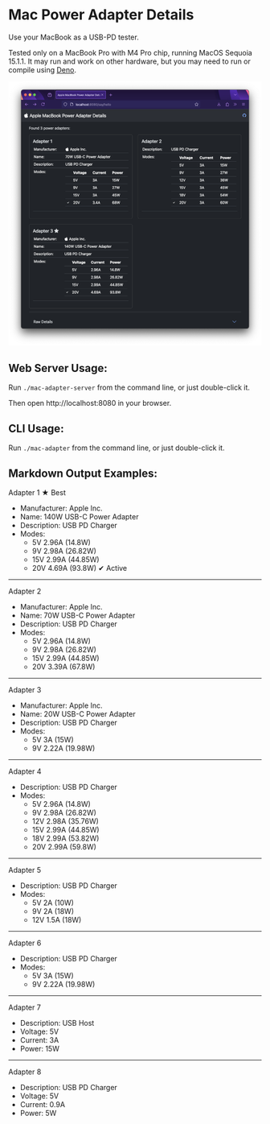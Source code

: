 # Mac Power Adapter Details

Use your MacBook as a USB-PD tester.

Tested only on a MacBook Pro with M4 Pro chip, running MacOS Sequoia 15.1.1. It may run and work on other hardware, but you may need to run or compile using [Deno](https://deno.com).

![Web Page Screensot](web-page.png)

## Web Server Usage:

Run `./mac-adapter-server` from the command line, or just double-click it.

Then open http://localhost:8080 in your browser.

## CLI Usage:

Run `./mac-adapter` from the command line, or just double-click it.

## Markdown Output Examples:

Adapter 1 ★ Best
* Manufacturer: Apple Inc.
* Name: 140W USB-C Power Adapter
* Description: USB PD Charger
* Modes: 
  * 5V 2.96A (14.8W)
  * 9V 2.98A (26.82W)
  * 15V 2.99A (44.85W)
  * 20V 4.69A (93.8W) ✔ Active

---

Adapter 2
* Manufacturer: Apple Inc.
* Name: 70W USB-C Power Adapter 
* Description: USB PD Charger
* Modes:
  * 5V 2.96A (14.8W)
  * 9V 2.98A (26.82W)
  * 15V 2.99A (44.85W)
  * 20V 3.39A (67.8W)

---

Adapter 3
* Manufacturer: Apple Inc.
* Name: 20W USB-C Power Adapter
* Description: USB PD Charger
* Modes:
  * 5V 3A (15W)
  * 9V 2.22A (19.98W)

---

Adapter 4
* Description: USB PD Charger
* Modes: 
  * 5V 2.96A (14.8W)
  * 9V 2.98A (26.82W)
  * 12V 2.98A (35.76W)
  * 15V 2.99A (44.85W)
  * 18V 2.99A (53.82W)
  * 20V 2.99A (59.8W)

---

Adapter 5
* Description: USB PD Charger
* Modes:
  * 5V 2A (10W)
  * 9V 2A (18W)
  * 12V 1.5A (18W)

---

Adapter 6
* Description: USB PD Charger
* Modes:
  * 5V 3A (15W)
  * 9V 2.22A (19.98W)

---

Adapter 7
* Description: USB Host
* Voltage: 5V
* Current: 3A
* Power: 15W

---

Adapter 8
* Description: USB PD Charger
* Voltage: 5V
* Current: 0.9A
* Power: 5W
